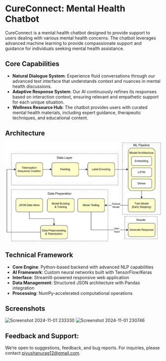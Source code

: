 # CureConnect: Mental Health Chatbot

CureConnect is a mental health chatbot designed to provide support to users dealing with various mental health concerns. The chatbot leverages advanced machine learning to provide compassionate support and guidance for individuals seeking mental health assistance.

## Core Capabilities

- **Natural Dialogue System**: Experience fluid conversations through our advanced text interface that understands context and nuances in mental health discussions.
- **Adaptive Response System**: Our AI continuously refines its responses based on interaction context, ensuring relevant and empathetic support for each unique situation.
- **Wellness Resource Hub**: The chatbot provides users with curated mental health materials, including expert guidance, therapeutic techniques, and educational content.

## Architecture
![Work flow](archt.png)

## Technical Framework

- **Core Engine**: Python-based backend with advanced NLP capabilities
- **AI Framework**: Custom neural networks built with TensorFlow/Keras
- **Interface**: Streamlit-powered responsive web application
- **Data Management**: Structured JSON architecture with Pandas integration
- **Processing**: NumPy-accelerated computational operations

## Screenshots
![Screenshot 2024-11-01 233330](https://github.com/user-attachments/assets/da47861c-9534-4bb4-80fb-1d3fce929ea3)
![Screenshot 2024-11-01 230746](https://github.com/user-attachments/assets/270c78f7-b533-4d2c-ad60-b369fb377221)


## Feedback and Support:
We’re open to suggestions, feedback, and bug reports. For inquiries, please contact [piyushanurag12@gmail.com](mailto:piyushanurag12@gmail.com).
